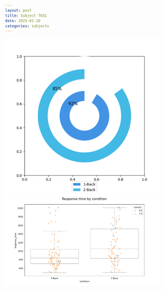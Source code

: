 ```yaml
---
layout: post
title: Subject 7031
date: 2025-01-18
categories: subjects
---
```


![](data/7031/run-31/7031_accuracy_by_condition.png)
![](data/7031/run-31/7031_response_time_by_condition.png)

